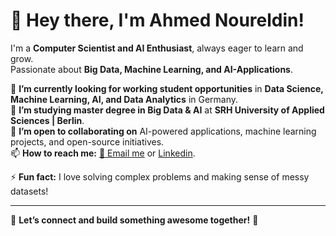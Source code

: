 # 👋 Hey there, I'm Ahmed Noureldin!  

I'm a **Computer Scientist and AI Enthusiast**, always eager to learn and grow.  
Passionate about **Big Data, Machine Learning, and AI-Applications**.  

🔭 **I’m currently looking for working student opportunities** in **Data Science, Machine Learning, AI, and Data Analytics** in Germany.  
🌱 **I’m studying master degree in Big Data & AI** at **SRH University of Applied Sciences | Berlin**.  
👯 **I’m open to collaborating on** AI-powered applications, machine learning projects, and open-source initiatives.  
📫 **How to reach me:** [📧 Email me](mailto:anbn30@gmail.com) or [Linkedin](https://www.linkedin.com/in/anbn30).  

⚡ **Fun fact:** I love solving complex problems and making sense of messy datasets!  

---

🚀 **Let’s connect and build something awesome together!** 🚀  
